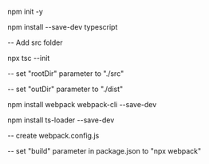 npm init -y

npm install --save-dev typescript

-- Add src folder

npx tsc --init

-- set "rootDir" parameter to "./src"

-- set "outDir" parameter to "./dist"

npm install webpack webpack-cli --save-dev

npm install ts-loader --save-dev

-- create  webpack.config.js

-- set "build" parameter in package.json to "npx webpack"

